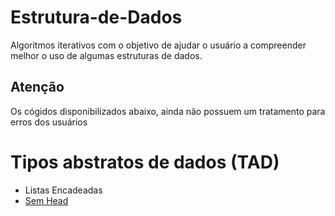 # Estrutura-de-Dados

Algoritmos iterativos com o objetivo de ajudar o usuário a compreender melhor o uso de algumas estruturas de dados.

## Atenção

Os cógidos disponibilizados abaixo, ainda não possuem um tratamento para erros dos usuários

# Tipos abstratos de dados (TAD)

- Listas Encadeadas
- [Sem Head](/Estrutura-de-Dados/blob/master/le_anaVersion_semHead.c)
